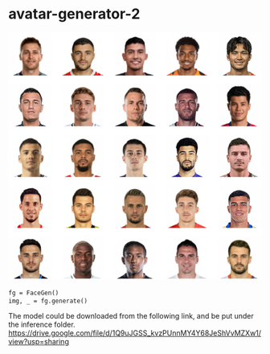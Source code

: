 # avatar-generator-2


<img src="./imgs/example_00.png" width="700">

```
fg = FaceGen()
img, _ = fg.generate()
```

The model could be downloaded from the following link, and be put under the inference folder.
https://drive.google.com/file/d/1Q9uJGSS_kvzPUnnMY4Y68JeShVvMZXw1/view?usp=sharing
